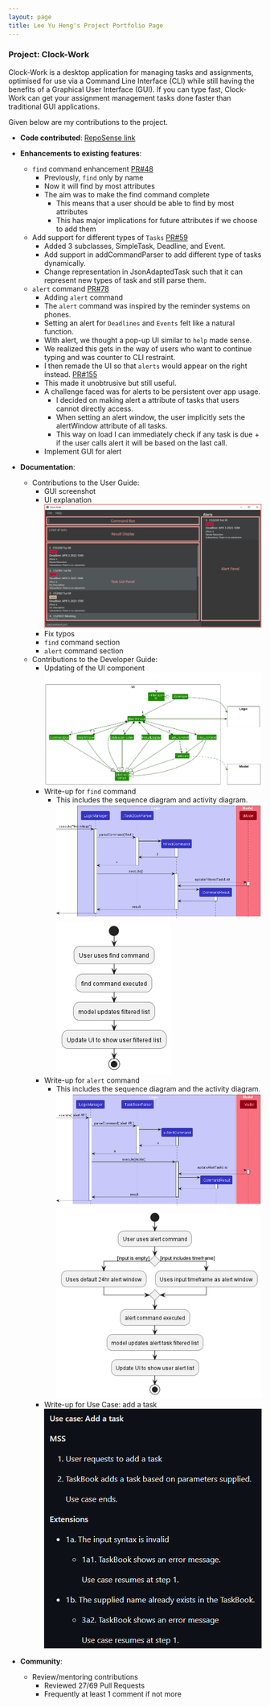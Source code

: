 ```yaml
---
layout: page
title: Lee Yu Heng's Project Portfolio Page
---
```


### Project: Clock-Work

Clock-Work is a desktop application for managing tasks and assignments, optimised for use via a Command Line Interface
(CLI) while still having the benefits of a Graphical User Interface (GUI). If you can type fast, Clock-Work can get your
assignment management tasks done faster than traditional GUI applications.

Given below are my contributions to the project.

* **Code contributed**: [RepoSense link](https://nus-cs2103-ay2223s2.github.io/tp-dashboard/?search=huggenguggen)

* **Enhancements to existing features**:
    * `find` command enhancement [PR#48](https://github.com/AY2223S2-CS2103T-W13-3/tp/pull/48)
      * Previously, `find` only by name
      * Now it will find by most attributes
      * The aim was to make the find command complete
        * This means that a user should be able to find by most attributes
        * This has major implications for future attributes if we choose to add them
    * Add support for different types of `Tasks` [PR#59](https://github.com/AY2223S2-CS2103T-W13-3/tp/pull/59)
      * Added 3 subclasses, SimpleTask, Deadline, and Event.
      * Add support in addCommandParser to add different type of tasks dynamically.
      * Change representation in JsonAdaptedTask such that it can represent new types of task and still parse them.
    * `alert` command [PR#78](https://github.com/AY2223S2-CS2103T-W13-3/tp/pull/78)
      * Adding `alert` command
      * The `alert` command was inspired by the reminder systems on phones.
      * Setting an alert for `Deadlines` and `Events` felt like a natural function.
      * With alert, we thought a pop-up UI similar to `help` made sense.
      * We realized this gets in the way of users who want to continue typing and was counter to CLI restraint.
      * I then remade the UI so that `alerts` would appear on the right instead. [PR#155](https://github.com/AY2223S2-CS2103T-W13-3/tp/pull/155)
      * This made it unobtrusive but still useful.
      * A challenge faced was for alerts to be persistent over app usage.
        * I decided on making alert a attribute of tasks that users cannot directly access.
        * When setting an alert window, the user implicitly sets the alertWindow attribute of all tasks.
        * This way on load I can immediately check if any task is due + if the user calls alert it will be
based on the last call.
      * Implement GUI for alert

* **Documentation**:
    * Contributions to the User Guide:
        * GUI screenshot
        * UI explanation
![UI](../images/UiBreakdown.png)
        * Fix typos
        * `find` command section
        * `alert` command section
    * Contributions to the Developer Guide:
        * Updating of the UI component
![uiPuml](../images/UiClassDiagram.png)
        * Write-up for `find` command
          * This includes the sequence diagram and activity diagram.
![findSequence](../images/FindSequenceDiagram.png)
![findActivity](../images/FindActivityDiagram.png)
        * Write-up for `alert` command
          * This includes the sequence diagram and the activity diagram.
![alertSequence](../images/AlertSequenceDiagram.png)
![alertActivity](../images/AlertActivityDiagram.png)
        * Write-up for Use Case: add a task
![usecaseAdd](../images/usecaseAdd.png)

* **Community**:
    * Review/mentoring contributions
      * Reviewed 27/69 Pull Requests
      * Frequently at least 1 comment if not more

